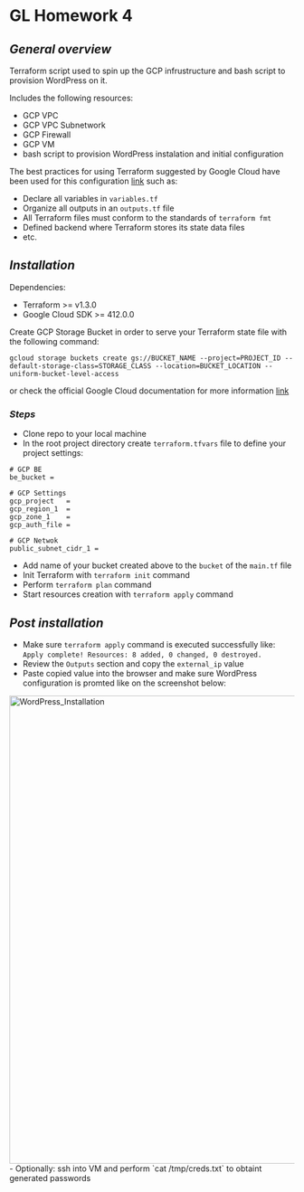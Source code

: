 # GL Homework 4

## _General overview_

Terraform script used to spin up the GCP infrustructure and bash script to provision WordPress on it.

Includes the following resources:

- GCP VPC
- GCP VPC Subnetwork
- GCP Firewall
- GCP VM
- bash script to provision WordPress instalation and initial configuration

The best practices for using Terraform suggested by Google Cloud have been used for this configuration [link](https://cloud.google.com/docs/terraform/best-practices-for-terraform) such as:

- Declare all variables in `variables.tf`
- Organize all outputs in an `outputs.tf` file
- All Terraform files must conform to the standards of `terraform fmt`
- Defined backend where Terraform stores its state data files
- etc.

## _Installation_

Dependencies:

- Terraform >= v1.3.0
- Google Cloud SDK >= 412.0.0

Create GCP Storage Bucket in order to serve your Terraform state file with the following command:

```
gcloud storage buckets create gs://BUCKET_NAME --project=PROJECT_ID --default-storage-class=STORAGE_CLASS --location=BUCKET_LOCATION --uniform-bucket-level-access
```

or check the official Google Cloud documentation for more information [link](https://cloud.google.com/storage/docs/creating-buckets#permissions-cli)

### _Steps_

- Clone repo to your local machine
- In the root project directory create `terraform.tfvars` file to define your project settings:

```
# GCP BE
be_bucket =

# GCP Settings
gcp_project   =
gcp_region_1  =
gcp_zone_1    =
gcp_auth_file =

# GCP Netwok
public_subnet_cidr_1 =
```

- Add name of your bucket created above to the `bucket` of the `main.tf` file
- Init Terraform with `terraform init` command
- Perform `terraform plan` command
- Start resources creation with `terraform apply` command

## _Post installation_

- Make sure `terraform apply` command is executed successfully like:
  `Apply complete! Resources: 8 added, 0 changed, 0 destroyed.`
- Review the `Outputs` section and copy the `external_ip` value
- Paste copied value into the browser and make sure WordPress configuration is promted like on the screenshot below:
<img width="828" alt="WordPress_Installation" src="https://user-images.githubusercontent.com/12089303/209408508-dbd51652-c9eb-4614-98e2-ec4298a06717.png">
- Optionally: ssh into VM and perform `cat /tmp/creds.txt` to obtaint generated passwords
